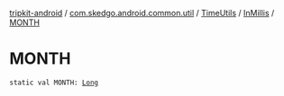 [tripkit-android](../../../index.md) / [com.skedgo.android.common.util](../../index.md) / [TimeUtils](../index.md) / [InMillis](index.md) / [MONTH](./-m-o-n-t-h.md)

# MONTH

`static val MONTH: `[`Long`](https://kotlinlang.org/api/latest/jvm/stdlib/kotlin/-long/index.html)